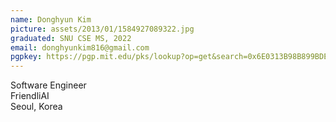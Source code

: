 ```yaml
---
name: Donghyun Kim
picture: assets/2013/01/1584927089322.jpg  
graduated: SNU CSE MS, 2022  
email: donghyunkim816@gmail.com
pgpkey: https://pgp.mit.edu/pks/lookup?op=get&search=0x6E0313B98B899BDE  
---
```

Software Engineer  
FriendliAI  
Seoul, Korea  
